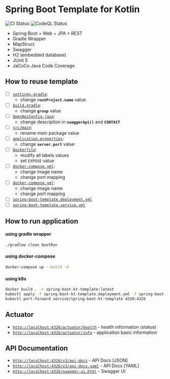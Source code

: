 # Spring Boot Template for Kotlin

![CI Status](https://github.com/lomasz/spring-boot-kt-template/workflows/CI/badge.svg)
![CodeQL Status](https://github.com/lomasz/spring-boot-kt-template/workflows/CodeQL/badge.svg)

* Spring Boot + Web + JPA + REST
* Gradle Wrapper
* MapStruct
* Swagger
* H2 (embedded database)
* JUnit 5
* JaCoCo Java Code Coverage

## How to reuse template

- [ ] [`settings.gradle`](settings.gradle):
    * change **`rootProject.name`** value
- [ ] [`build.gradle`](build.gradle):
    * change **`group`** value
- [ ] [`OpenApiConfig.java`](src/main/java/com/lomasz/spring/boot/template/config/OpenApiConfig.java):
    * change description in **`swaggerApi()`** and **`CONTACT`**
- [ ] [`src/main`](src/main):
    * rename main package value
- [ ] [`application.properties`](src/main/resources/application.properties):
    * change **`server.port`** value
- [ ] [`Dockerfile`](Dockerfile):
    * modify all labels values
    * set `EXPOSE` value
- [ ] [`docker-compose.yml`](docker-compose.yml):
    * change image name
    * change port mapping
- [ ] [`docker-compose.yml`](docker-compose.yml):
    * change image name
    * change port mapping
- [ ] [`spring-boot-template.deployment.yml`](spring-boot-kt-template.deployment.yml)
- [ ] [`spring-boot-template.service.yml`](spring-boot-kt-template.service.yml)

## How to run application

#### using gradle wrapper

```bash
./gradlew clean bootRun
```

#### using docker-compose

```bash
docker-compose up --build -d
```

#### using k8s

```bash
docker build . -t spring-boot-kt-template:latest
kubectl apply -f spring-boot-kt-template.deployment.yml -f spring-boot-kt-template.service.yml
kubectl port-forward service/spring-boot-kt-template 4326:4326 
```

## Actuator

* [`http://localhost:4326/actuator/health`](http://localhost:4326/actuator/health) - health information (status)
* [`http://localhost:4326/actuator/info`](http://localhost:4326/actuator/info) - application basic information

## API Documentation

* [`http://localhost:4326/v3/api-docs`](http://localhost:4326/v3/api-docs) - API Docs [JSON]
* [`http://localhost:4326/v3/api-docs.yaml`](http://localhost:4326/v3/api-docs.yaml) - API Docs [YAML]
* [`http://localhost:4326/swagger-ui.html`](http://localhost:4326/swagger-ui.html) - Swagger UI
